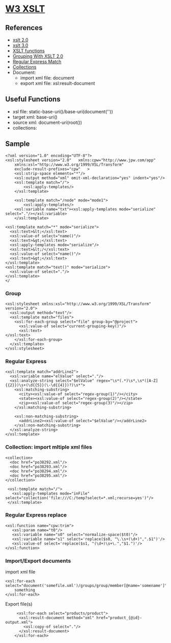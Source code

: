 # [W3 XSLT](https://www.w3.org/TR/xslt/)
## References
- [xslt 2.0](https://www.w3.org/TR/2021/REC-xslt20-20210330/)
- [xslt 3.0](https://www.w3.org/TR/2017/REC-xslt-30-20170608/)
- [XSLT functions](https://www.w3.org/2005/04/xpath-functions/)
- [Grouping With XSLT 2.0](https://www.xml.com/pub/a/2003/11/05/tr.html)
- [Regular Express Match](https://www.xml.com/pub/a/2003/06/04/tr.html)
- [Collections](https://www.oreilly.com/library/view/xslt-2nd-edition/9780596527211/ch08s07.html)
- Document:
     - import xml file: document  
     - export xml file:  xsl:result-document

## Useful Functions
- xsl file: static-base-uri()/base-uri(document(''))
- target xml: base-uri()
- source xml: document-uri(root())
- collections: 

## Sample
```
<?xml version="1.0" encoding="UTF-8"?>
<xsl:stylesheet version="2.0"	xmlns:cpw="http://www.jpw.com/app"
	xmlns:xsl="http://www.w3.org/1999/XSL/Transform"
	exclude-result-prefixes="cpw"	>
    <xsl:strip-space elements="*"/>
    <xsl:output method="xml" omit-xml-declaration="yes" indent="yes"/>
	<xsl:template match="/">
		<xsl:apply-templates/>	
	</xsl:template>

	<xsl:template match="/node" mode="mode1">
		<xsl:apply-templates/>	
    <xsl:variable name="txt"><xsl:apply-templates mode="serialize" select="."/></xsl:variable> 
	</xsl:template>
  
<xsl:template match="*" mode="serialize">
  <xsl:text>&lt;</xsl:text>
  <xsl:value-of select="name()"/>
  <xsl:text>&gt;</xsl:text>
  <xsl:apply-templates mode="serialize"/>
  <xsl:text>&lt;/</xsl:text>
  <xsl:value-of select="name()"/>
  <xsl:text>&gt;</xsl:text>
</xsl:template>
<xsl:template match="text()" mode="serialize">
  <xsl:value-of select="."/>
</xsl:template>
</  
```

### Group
```
<xsl:stylesheet xmlns:xsl="http://www.w3.org/1999/XSL/Transform" version="2.0">
  <xsl:output method="text"/>
  <xsl:template match="files">
    <xsl:for-each-group select="file" group-by="@project">
      <xsl:value-of select="current-grouping-key()"/>
      <xsl:text>
</xsl:text>
    </xsl:for-each-group>
  </xsl:template>
</xsl:stylesheet>
```
### Regular Express
```
<xsl:template match="addrLine2">
  <xsl:variable name="elValue" select="."/>
  <xsl:analyze-string select="$elValue" regex="\s*(.*)\s*,\s*([A-Z]{{2}})\s+(\d{{5}}(\-\d{{4}})?)\s*">
    <xsl:matching-substring>
      <city><xsl:value-of select="regex-group(1)"/></city>
      <state><xsl:value-of select="regex-group(2)"/></state>
      <zip><xsl:value-of select="regex-group(3)"/></zip>
    </xsl:matching-substring>

    <xsl:non-matching-substring>
      <addrLine2><xsl:value-of select="$elValue"/></addrLine2>
    </xsl:non-matching-substring>
  </xsl:analyze-string>
</xsl:template>
```

### Collection: import mltiple xml files
```
<collection>
  <doc href="po38292.xml"/>
  <doc href="po38293.xml"/>
  <doc href="po38294.xml"/>
  <doc href="po38295.xml"/>
</collection>

 <xsl:template match="/">
   <xsl:apply-templates mode="inFile" select="collection('file:///C:/temp?select=*.xml;recurse=yes')"/>
 </xsl:template>
```
### Regular Express replace
```
<xsl:function name="cpw:trim">
   <xsl:param name="t0"/>
   <xsl:variable name="s0" select="normalize-space($t0)"/>
   <xsl:variable name="s1" select='replace($s0, "\.\s+(\d+)",".$1")'/>
   <xsl:value-of select='replace($s1, "(\d+)\s+\.","$1.")'/>
</xsl:function>
```

### Import/Export documents
import xml file
```
<xsl:for-each select="document('somefile.xml')/groups/group/member[@name='somename']">
    something
</xsl:for-each>
```
Export file(s)
```
     <xsl:for-each select="products/product">
      <xsl:result-document method="xml" href="product_{@id}-output.xml">
        <xsl:copy-of select="."/>
      </xsl:result-document>
    </xsl:for-each> 
```
